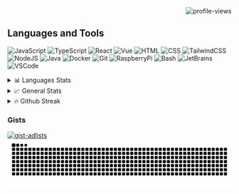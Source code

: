 <p align="right">
  <img alt="profile-views" src="https://komarev.com/ghpvc/?username=dnthmn&color=orange&style=for-the-badge&abbreviated=true&base=0" />
</p>

## Languages and Tools

<p align="left">
  <img alt="JavaScript" width="36px" src="https://cdn.jsdelivr.net/gh/devicons/devicon@latest/icons/javascript/javascript-original.svg" />
  <img alt="TypeScript" width="36px" src="https://cdn.jsdelivr.net/gh/devicons/devicon@latest/icons/typescript/typescript-original.svg" />
  <img alt="React" width="36px" src="https://cdn.jsdelivr.net/gh/devicons/devicon@latest/icons/react/react-original.svg" />
  <img alt="Vue" width="36px" src="https://cdn.jsdelivr.net/gh/devicons/devicon@latest/icons/vuejs/vuejs-original.svg" />
  <img alt="HTML" width="36px" src="https://cdn.jsdelivr.net/gh/devicons/devicon@latest/icons/html5/html5-original.svg" />
  <img alt="CSS" width="36px" src="https://cdn.jsdelivr.net/gh/devicons/devicon@latest/icons/css3/css3-original.svg" />
  <img alt="TailwindCSS" width="36px" src="https://cdn.jsdelivr.net/gh/devicons/devicon@latest/icons/tailwindcss/tailwindcss-original.svg" />
  <img alt="NodeJS" width="36px" src="https://cdn.jsdelivr.net/gh/devicons/devicon@latest/icons/nodejs/nodejs-original.svg" />
  <img alt="Java" width="36px" src="https://cdn.jsdelivr.net/gh/devicons/devicon@latest/icons/java/java-original.svg" />
  <img alt="Docker" width="36px" src="https://cdn.jsdelivr.net/gh/devicons/devicon@latest/icons/docker/docker-original.svg" />
  <img alt="Git" width="36px" src="https://cdn.jsdelivr.net/gh/devicons/devicon@latest/icons/git/git-original.svg" />
  <img alt="RaspberryPi" width="36px" src="https://cdn.jsdelivr.net/gh/devicons/devicon@latest/icons/raspberrypi/raspberrypi-original.svg" />
  <img alt="Bash" width="36px" src="https://cdn.jsdelivr.net/gh/devicons/devicon@latest/icons/bash/bash-original.svg" />
  <img alt="JetBrains" width="36px" src="https://cdn.jsdelivr.net/gh/devicons/devicon@latest/icons/jetbrains/jetbrains-original.svg" />
  <img alt="VSCode" width="36px" src="https://cdn.jsdelivr.net/gh/devicons/devicon@latest/icons/vscode/vscode-original.svg" />
</p>

<details>
  <summary>📊 Languages Stats</summary>
  <a href="https://github-readme-stats.vercel.app/api/top-langs?username=dnthmn&show_icons=true&locale=en&layout=compact&custom_title=Most%20used%20languages%20in%20my%20public%20repos&card_width=420">
    <picture>
      <source media="(prefers-color-scheme: dark)" srcset="https://github-readme-stats.vercel.app/api/top-langs?username=dnthmn&show_icons=true&locale=en&layout=compact&custom_title=Most%20used%20languages%20in%20my%20public%20repos&card_width=420&theme=dark">
      <source media="(prefers-color-scheme: light)" srcset="https://github-readme-stats.vercel.app/api/top-langs?username=dnthmn&show_icons=true&locale=en&layout=compact&custom_title=Most%20used%20languages%20in%20my%20public%20repos&card_width=420">
      <img alt="top-langs" src="https://github-readme-stats.vercel.app/api/top-langs?username=dnthmn&show_icons=true&locale=en&layout=compact&custom_title=Most%20used%20languages%20in%20my%20public%20repos&card_width=420" />
    </picture>
  </a>
</details>

<details>
  <summary>📈 General Stats</summary>
  <a href="https://github-readme-stats.vercel.app/api?username=dnthmn&locale=en&show_icons=true&rank_icon=github&custom_title=Github%20stats%20from%20public%20repos">
    <picture>
      <source media="(prefers-color-scheme: dark)" srcset="https://github-readme-stats.vercel.app/api?username=dnthmn&locale=en&show_icons=true&rank_icon=github&custom_title=Github%20stats%20from%20public%20repos&theme=dark">
      <source media="(prefers-color-scheme: light)" srcset="https://github-readme-stats.vercel.app/api?username=dnthmn&locale=en&show_icons=true&rank_icon=github&custom_title=Github%20stats%20from%20public%20repos">
      <img alt="general-stats" src="https://github-readme-stats.vercel.app/api?username=dnthmn&locale=en&show_icons=true&rank_icon=github&custom_title=Github%20stats%20from%20public%20repos" />
    </picture>
  </a>
</details>

<details>
  <summary>🔥 Github Streak</summary>
  <a href="https://streak-stats.demolab.com/?user=dnthmn&date_format=j%20M%5B%20Y%5D">
    <picture>
      <source media="(prefers-color-scheme: dark)" srcset="https://streak-stats.demolab.com/?user=dnthmn&date_format=j%20M%5B%20Y%5D&theme=dark">
      <source media="(prefers-color-scheme: light)" srcset="https://streak-stats.demolab.com/?user=dnthmn&date_format=j%20M%5B%20Y%5D">
      <img alt="github-streaks" src="https://streak-stats.demolab.com/?user=dnthmn&date_format=j%20M%5B%20Y%5D&theme=dark" />
    </picture>
  </a>
</details>

### Gists

<a href="https://gist.github.com/dnthmn/b7b11eaeb67b0ab572ee5fac783f0a79">
  <picture>
    <source media="(prefers-color-scheme: dark)" srcset="https://github-readme-stats.vercel.app/api/gist?id=b7b11eaeb67b0ab572ee5fac783f0a79&show_owner=true&theme=dark">
    <source media="(prefers-color-scheme: light)" srcset="https://github-readme-stats.vercel.app/api/gist?id=b7b11eaeb67b0ab572ee5fac783f0a79&show_owner=true">
    <img alt="gist-adlists" src="https://github-readme-stats.vercel.app/api/gist?id=b7b11eaeb67b0ab572ee5fac783f0a79&show_owner=true" />
  </picture>
</a>

<a href="https://raw.githubusercontent.com/dnthmn/dnthmn/output/github-contribution-grid-snake.svg">
  <picture>
    <source media="(prefers-color-scheme: dark)" srcset="https://raw.githubusercontent.com/dnthmn/dnthmn/output/github-contribution-grid-snake-dark.svg">
    <source media="(prefers-color-scheme: light)" srcset="https://raw.githubusercontent.com/dnthmn/dnthmn/output/github-contribution-grid-snake.svg">
    <img alt="github-contribution-grid-snake-animation" src="https://raw.githubusercontent.com/dnthmn/dnthmn/output/github-contribution-grid-snake.svg" />
  </picture>
</a>

